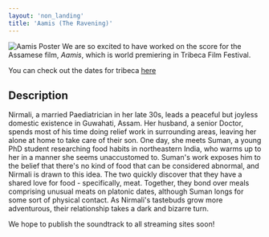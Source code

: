 ```yaml
---
layout: 'non_landing'
title: 'Aamis (The Ravening)'
---
```

![Aamis Poster](https://pbs.twimg.com/media/D40pjorUwAE4BGz.jpg:large "Aamis Film Poster")
We are so excited to have worked on the score for the Assamese film, *Aamis*, which is world premiering in Tribeca Film Festival.

You can check out the dates for tribeca [here](http://www.tribecafilm.com/filmguide/aamis-2019)

## Description

Nirmali, a married Paediatrician in her late 30s, leads a peaceful but joyless domestic existence in Guwahati, Assam. Her husband, a senior Doctor, spends most of his time doing relief work in surrounding areas, leaving her alone at home to take care of their son. One day, she meets Suman, a young PhD student researching food habits in northeastern India, who warms up to her in a manner she seems unaccustomed to. Suman's work exposes him to the belief that there's no kind of food that can be considered abnormal, and Nirmali is drawn to this idea. The two quickly discover that they have a shared love for food - specifically, meat. Together, they bond over meals comprising unusual meats on platonic dates, although Suman longs for some sort of physical contact. As Nirmali's tastebuds grow more adventurous, their relationship takes a dark and bizarre turn.

We hope to publish the soundtrack to all streaming sites soon!